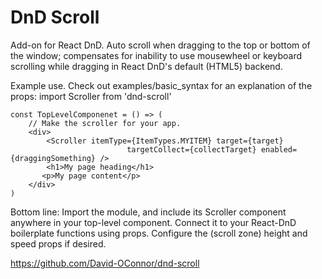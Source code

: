 DnD Scroll
==========

Add-on for React DnD. Auto scroll when dragging to the top or bottom of the window; compensates for inability to use mousewheel or keyboard scrolling while dragging in React DnD's default (HTML5) backend.

Example use. Check out examples/basic_syntax for an explanation of the props:
    import Scroller from 'dnd-scroll'

    const TopLevelComponenet = () => (
        // Make the scroller for your app.
        <div>
            <Scroller itemType={ItemTypes.MYITEM} target={target}
                              targetCollect={collectTarget} enabled={draggingSomething} />
            <h1>My page heading</h1>
           <p>My page content</p>
        </div>
    )

Bottom line: Import the module, and include its Scroller component anywhere in your top-level component. Connect it to your React-DnD boilerplate functions using props. Configure the (scroll zone) height and speed props if desired.

https://github.com/David-OConnor/dnd-scroll